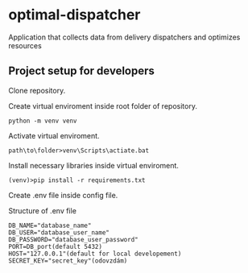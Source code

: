 # optimal-dispatcher
Application that collects data from delivery dispatchers and optimizes resources

## Project setup for developers
Clone repository.

Create virtual enviroment inside root folder of repository.
```
python -m venv venv
```
Activate virtual enviroment.
```
path\to\folder>venv\Scripts\actiate.bat
```
Install necessary libraries inside virtual enviroment.
```
(venv)>pip install -r requirements.txt
```
Create .env file inside config file.

Structure of .env file
```
DB_NAME="database_name"
DB_USER="database_user_name"
DB_PASSWORD="database_user_password"
PORT=DB_port(default 5432)
HOST="127.0.0.1"(default for local developement)
SECRET_KEY="secret_key"(odovzdám)
``` 